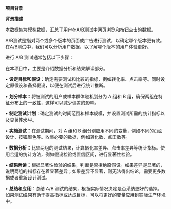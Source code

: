 **项目背景**

**背景描述**

本数据集为模拟数据，汇总了用户在A/B测试中网页浏览和按钮点击的数据。

A/B测试是指对两个或多个版本的页面或广告进行测试，以确定哪个版本更有效。在A/B测试中，我们可以分析用户数据，以了解哪个版本的用户体验更好。

进行 A/B 测试通常包括以下步骤：

在本项目中，主要是介绍数据分析和结果解读部分。

• **设定目标和假设**：确定需要测试和比较的指标，例如转化率、点击率等。同时设定原假设和备择假设，以便在测试后进行统计推断。

• **划分样本**：将被测试的用户或样本群体随机划分为 A 组和 B 组，确保两组在特征分布上的一致性，这样可以减少偏差的影响。

• **制定测试计划**：确定测试的时间范围和样本规模，并设置测试所需的统计指标以及显著性水平。

• **实施测试**：在测试期间，对 A 组和 B 组分别应用不同的变量，例如不同的页面设计、按钮颜色等。收集必要的数据，例如转化数、点击数等。

• **数据分析**：比较两组的测试结果，计算转化率差异、点击率差异等统计指标。使用合适的统计方法，例如假设检验或置信区间，进行显著性检验。

• **结果解读**：根据显著性检验的结果，判断是否拒绝原假设。如果差异是显著的，说明两组的指标存在着显著差异；如果差异不显著，则无法得出结论，需要更多数据或者重新设计测试。

• **总结和应用**：总结 A/B 测试的结果，根据实际情况决定是否采纳更好的选择。如果测试结果有助于提高指标或达成目标，可以将更好的变量应用到实际生产环境中。